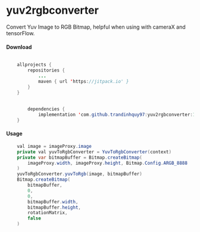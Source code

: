 # yuv2rgbconverter
Convert Yuv Image to RGB Bitmap, helpful when using with cameraX and tensorFlow.
#### Download

```java

	allprojects {
		repositories {
			...
			maven { url 'https://jitpack.io' }
		}
	}
    
    
    	dependencies {
	        implementation 'com.github.trandinhquy97:yuv2rgbconverter:1.0.0'
	}
```
#### Usage

```java
    val image = imageProxy.image 
    private val yuvToRgbConverter = YuvToRgbConverter(context)
    private var bitmapBuffer = Bitmap.createBitmap(
        imageProxy.width, imageProxy.height, Bitmap.Config.ARGB_8888
    )
    yuvToRgbConverter.yuvToRgb(image, bitmapBuffer)
    Bitmap.createBitmap(
        bitmapBuffer,
        0,
        0,
        bitmapBuffer.width,
        bitmapBuffer.height,
        rotationMatrix,
        false
    )
```
